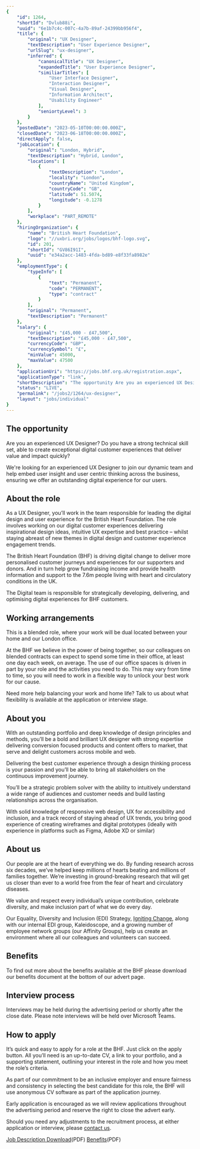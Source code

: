 ```yaml
---
{
	"id": 1264,
	"shortId": "Dvlub88i",
	"uuid": "6e1b7c4c-007c-4a7b-89af-24399bb956f4",
	"title": {
		"original": "UX Designer",
		"textDescription": "User Experience Designer",
		"urlSlug": "ux-designer",
		"inferred": {
			"canonicalTitle": "UX Designer",
			"expandedTitle": "User Experience Designer",
			"similiarTitles": [
				"User Interface Designer",
				"Interaction Designer",
				"Visual Designer",
				"Information Architect",
				"Usability Engineer"
			],
			"seniortyLevel": 3
		}
	},
	"postedDate": "2023-05-10T00:00:00.000Z",
	"closedDate": "2023-06-18T00:00:00.000Z",
	"directApply": false,
	"jobLocation": {
		"original": "London, Hybrid",
		"textDescription": "Hybrid, London",
		"locations": [
			{
				"textDescription": "London",
				"locality": "London",
				"countryName": "United Kingdom",
				"countryCode": "GB",
				"latitude": 51.5074,
				"longitude": -0.1278
			}
		],
		"workplace": "PART_REMOTE"
	},
	"hiringOrganization": {
		"name": "British Heart Foundation",
		"logo": "//uxbri.org/jobs/logos/bhf-logo.svg",
		"id": 201,
		"shortId": "GV86I91I",
		"uuid": "e34a2acc-1483-4fda-bd89-e8f33fa8982e"
	},
	"employmentType": {
		"typeInfo": [
			{
				"text": "Permanent",
				"code": "PERMANENT",
				"type": "contract"
			}
		],
		"original": "Permanent",
		"textDescription": "Permanent"
	},
	"salary": {
		"original": "£45,000 - £47,500",
		"textDescription": "£45,000 - £47,500",
		"currencyCode": "GBP",
		"currencySymbol": "£",
		"minValue": 45000,
		"maxValue": 47500
	},
	"applicationUri": "https://jobs.bhf.org.uk/registration.aspx",
	"applicationType": "link",
	"shortDescription": "The opportunity Are you an experienced UX Designer? Do you have a strong technical skill set, able to create exceptional digital customer experiences that deliver value and impact quickly? We're'",
	"status": "LIVE",
	"permalink": "/jobs2/1264/ux-designer",
	"layout": "jobs/individual"
}
---
```

<h2 id="the-opportunity">The opportunity</h2>
<p>Are you an experienced UX Designer? Do you have a strong technical skill set, able to create exceptional digital customer experiences that deliver value and impact quickly?</p>
<p>We're looking for an experienced UX Designer to join our dynamic team and help embed user insight and user centric thinking across the business, ensuring we offer an outstanding digital experience for our users.</p>
<h2 id="about-the-role">About the role</h2>
<p>As a UX Designer, you’ll work in the team responsible for leading the digital design and user experience for the British Heart Foundation. The role involves working on our digital customer experiences delivering inspirational design ideas, intuitive UX expertise and best practice – whilst staying abreast of new themes in digital design and customer experience engagement trends.</p>
<p>The British Heart Foundation (BHF) is driving digital change to deliver more personalised customer journeys and experiences for our supporters and donors. And in turn help grow fundraising income and provide health information and support to the 7.6m people living with heart and circulatory conditions in the UK.</p>
<p>The Digital team is responsible for strategically developing, delivering, and optimising digital experiences for BHF customers.</p>
<h2 id="working-arrangements">Working arrangements</h2>
<p>This is a blended role, where your work will be dual located between your home and our London office.</p>
<p>At the BHF we believe in the power of being together, so our colleagues on blended contracts can expect to spend some time in their office, at least one day each week, on average.  The use of our office spaces is driven in part by your role and the activities you need to do. This may vary from time to time, so you will need to work in a flexible way to unlock your best work for our cause.</p>
<p>Need more help balancing your work and home life? Talk to us about what flexibility is available at the application or interview stage. </p>
<h2 id="about-you">About you</h2>
<p>With an outstanding portfolio and deep knowledge of design principles and methods, you’ll be a bold and brilliant UX designer with strong expertise delivering conversion focused products and content offers to market, that serve and delight customers across mobile and web.</p>
<p>Delivering the best customer experience through a design thinking process is your passion and you’ll be able to bring all stakeholders on the continuous improvement journey.</p>
<p>You’ll be a strategic problem solver with the ability to intuitively understand a wide range of audiences and customer needs and build lasting relationships across the organisation.</p>
<p>With solid knowledge of responsive web design, UX for accessibility and inclusion, and a track record of staying ahead of UX trends, you bring good experience of creating wireframes and digital prototypes (ideally with experience in platforms such as Figma, Adobe XD or similar)</p>
<h2 id="about-us">About us</h2>
<p>Our people are at the heart of everything we do. By funding research across six decades, we’ve helped keep millions of hearts beating and millions of families together. We’re investing in ground-breaking research that will get us closer than ever to a world free from the fear of heart and circulatory diseases.</p>
<p>We value and respect every individual’s unique contribution, celebrate diversity, and make inclusion part of what we do every day.</p>
<p>Our Equality, Diversity and Inclusion (EDI) Strategy, <a href="https://www.bhf.org.uk/what-we-do/equality-diversity-and-inclusion">Igniting Change</a>, along with our internal EDI group, Kaleidoscope, and a growing number of employee network groups (our Affinity Groups), help us create an environment where all our colleagues and volunteers can succeed.</p>
<h2 id="benefits">Benefits</h2>
<p>To find out more about the benefits available at the BHF please download our benefits document at the bottom of our advert page.</p>
<h2 id="interview-process">Interview process</h2>
<p>Interviews may be held during the advertising period or shortly after the close date. Please note interviews will be held over Microsoft Teams.</p>
<h2 id="how-to-apply">How to apply</h2>
<p>It’s quick and easy to apply for a role at the BHF. Just click on the apply button. All you’ll need is an up-to-date CV, a link to your portfolio, and a supporting statement, outlining your interest in the role and how you meet the role’s criteria.</p>
<p>As part of our commitment to be an inclusive employer and ensure fairness and consistency in selecting the best candidate for this role, the BHF will use anonymous CV software as part of the application journey.</p>
<p>Early application is encouraged as we will review applications throughout the advertising period and reserve the right to close the advert early.</p>
<p>Should you need any adjustments to the recruitment process, at either application or interview, please <a href="https://jobs.bhf.org.uk/contact.aspx">contact us</a>.</p>
<p><a href="https://jobs.bhf.org.uk/popups/displayfile.aspx?StoredFilePathID=5J2X_1AWXqJoG1NjEtGOmw">Job Description Download</a>(PDF)
<a href="https://jobs.bhf.org.uk/popups/displayfile.aspx?StoredFilePathID=sdm8LJzTeIrciPwkCHg-IA">Benefits</a>(PDF)</p>

